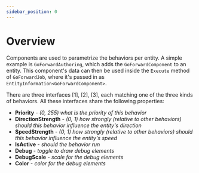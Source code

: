 ```yaml
---
sidebar_position: 0
---
```


# Overview

Components are used to parametrize the behaviors per entity. A simple example is `GoForwardAuthoring`, which adds the `GoForwardComponent` to an entity. This component's data can then be used inside the `Execute` method of `GoForwardJob`, where it's passed in as `EntityInformation<GoForwardComponent>`. 

There are three interfaces [1], [2], [3], each matching one of the three kinds of behaviors. All these interfaces share the following properties:

- **Priority** - *(0, 255) what is the priority of this behavior*
- **DirectionStrength** - *(0, 1) how strongly (relative to other behaviors) should this behavior influence the entity's direction*
- **SpeedStrength** - *(0, 1) how strongly (relative to other behaviors) should this behavior influence the entity's speed*
- **IsActive** - *should the behavior run*
- **Debug** - *toggle to draw debug elements*
- **DebugScale** - *scale for the debug elements*
- **Color** - *color for the debug elements*